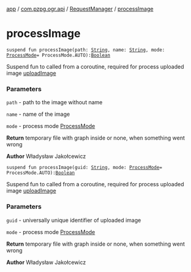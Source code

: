 [app](../../index.md) / [com.pzpg.ogr.api](../index.md) / [RequestManager](index.md) / [processImage](./process-image.md)

# processImage

`suspend fun processImage(path: `[`String`](https://kotlinlang.org/api/latest/jvm/stdlib/kotlin/-string/index.html)`, name: `[`String`](https://kotlinlang.org/api/latest/jvm/stdlib/kotlin/-string/index.html)`, mode: `[`ProcessMode`](../../com.pzpg.ogr.api.request/-process-mode/index.md)` = ProcessMode.AUTO): `[`Boolean`](https://kotlinlang.org/api/latest/jvm/stdlib/kotlin/-boolean/index.html)

Suspend fun to called from a coroutine, required for process uploaded image [uploadImage](upload-image.md)

### Parameters

`path` - path to the image without name

`name` - name of the image

`mode` - process mode [ProcessMode](../../com.pzpg.ogr.api.request/-process-mode/index.md)

**Return**
temporary file with graph inside or none, when something went wrong

**Author**
Władysław Jakołcewicz

`suspend fun processImage(guid: `[`String`](https://kotlinlang.org/api/latest/jvm/stdlib/kotlin/-string/index.html)`, mode: `[`ProcessMode`](../../com.pzpg.ogr.api.request/-process-mode/index.md)` = ProcessMode.AUTO): `[`Boolean`](https://kotlinlang.org/api/latest/jvm/stdlib/kotlin/-boolean/index.html)

Suspend fun to called from a coroutine, required for process uploaded image [uploadImage](upload-image.md)

### Parameters

`guid` - universally unique identifier of uploaded image

`mode` - process mode [ProcessMode](../../com.pzpg.ogr.api.request/-process-mode/index.md)

**Return**
temporary file with graph inside or none, when something went wrong

**Author**
Władysław Jakołcewicz

